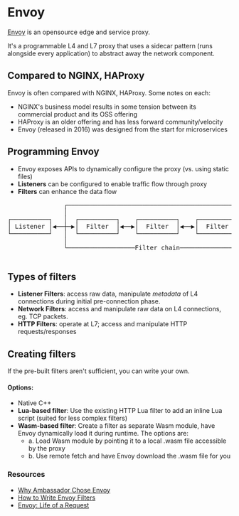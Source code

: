 # Envoy

[Envoy](https://www.envoyproxy.io/) is an opensource edge and service proxy.

It's a programmable L4 and L7 proxy that uses a sidecar pattern (runs alongside every application) to abstract away the network component.

## Compared to NGINX, HAProxy

Envoy is often compared with NGINX, HAProxy. Some notes on each:

- NGINX's business model results in some tension between its commercial product and its OSS offering
- HAProxy is an older offering and has less forward community/velocity
- Envoy (released in 2016) was designed from the start for microservices

## Programming Envoy
- Envoy exposes APIs to dynamically configure the proxy (vs. using static files)
- **Listeners** can be configured to enable traffic flow through proxy
- **Filters** can enhance the data flow

<pre>
               ┌─────────────────────────────────────────────────┐
               │                                                 │
┌──────────┐   │  ┌──────────┐    ┌──────────┐    ┌──────────┐   │   ┌──────────┐
│ Listener │◀──┼─▶│  Filter  │◀──▶│  Filter  │◀──▶│  Filter  │◀──┼──▶│ Service  │
└──────────┘   │  └──────────┘    └──────────┘    └──────────┘   │   └──────────┘
               │                                                 │
               └──────────────────Filter chain───────────────────┘

</pre>

## Types of filters

- **Listener Filters**: access raw data, manipulate *metadata* of L4 connections during initial pre-connection phase.
- **Network Filters**: access and manipulate raw data on L4 connections, eg. TCP packets.
- **HTTP Filters**: operate at L7; access and manipulate HTTP requests/responses

## Creating filters

If the pre-built filters aren't sufficient, you can write your own.

#### Options:
- Native C++
- **Lua-based filter**: Use the existing HTTP Lua filter to add an inline Lua script (suited for less complex filters)
- **Wasm-based filter**: Create a filter as separate Wasm module, have Envoy dynamically load it during runtime. The options are:
  - a. Load Wasm module by pointing it to a local .wasm file accessible by the proxy
  - b. Use remote fetch and have Envoy download the .wasm file for you

### Resources
- [Why Ambassador Chose Envoy](https://blog.getambassador.io/envoy-vs-nginx-vs-haproxy-why-the-open-source-ambassador-api-gateway-chose-envoy-23826aed79ef)
- [How to Write Envoy Filters](https://blog.envoyproxy.io/how-to-write-envoy-filters-like-a-ninja-part-1-d166e5abec09)
- [Envoy: Life of a Request](https://www.envoyproxy.io/docs/envoy/latest/intro/life_of_a_request#overview)
